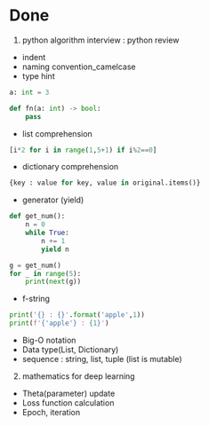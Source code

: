 # Done

1. python algorithm interview : python review
- indent
- naming convention_camelcase
- type hint
```python
a: int = 3

def fn(a: int) -> bool:
    pass
``` 
- list comprehension
```python
[i*2 for i in range(1,5+1) if i%2==0]
```
- dictionary comprehension
```python
{key : value for key, value in original.items()}
```
- generator (yield)
```python
def get_num():
    n = 0
    while True:
        n += 1
        yield n

g = get_num()
for _ in range(5):
    print(next(g))
```
- f-string
```python
print('{} : {}'.format('apple',1))
print(f'{'apple'} : {1}')

```

- Big-O notation
- Data type(List, Dictionary)
- sequence : string, list, tuple (list is mutable)


2. mathematics for deep learning
- Theta(parameter) update
- Loss function calculation
- Epoch, iteration



 
